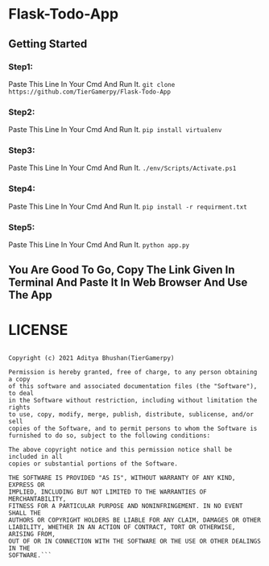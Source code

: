 # Flask-Todo-App
## Getting Started 
### Step1:
Paste This Line In Your Cmd And Run It.
```git clone https://github.com/TierGamerpy/Flask-Todo-App```
### Step2:
Paste This Line In Your Cmd And Run It.
```pip install virtualenv```
### Step3:
Paste This Line In Your Cmd And Run It.
```./env/Scripts/Activate.ps1```
### Step4:
Paste This Line In Your Cmd And Run It.
```pip install -r requirment.txt```
### Step5:
Paste This Line In Your Cmd And Run It.
```python app.py```
## You Are Good To Go, Copy The Link Given In Terminal And Paste It In Web Browser And Use The App
# LICENSE
```MIT License

Copyright (c) 2021 Aditya Bhushan(TierGamerpy)

Permission is hereby granted, free of charge, to any person obtaining a copy
of this software and associated documentation files (the "Software"), to deal
in the Software without restriction, including without limitation the rights
to use, copy, modify, merge, publish, distribute, sublicense, and/or sell
copies of the Software, and to permit persons to whom the Software is
furnished to do so, subject to the following conditions:

The above copyright notice and this permission notice shall be included in all
copies or substantial portions of the Software.

THE SOFTWARE IS PROVIDED "AS IS", WITHOUT WARRANTY OF ANY KIND, EXPRESS OR
IMPLIED, INCLUDING BUT NOT LIMITED TO THE WARRANTIES OF MERCHANTABILITY,
FITNESS FOR A PARTICULAR PURPOSE AND NONINFRINGEMENT. IN NO EVENT SHALL THE
AUTHORS OR COPYRIGHT HOLDERS BE LIABLE FOR ANY CLAIM, DAMAGES OR OTHER
LIABILITY, WHETHER IN AN ACTION OF CONTRACT, TORT OR OTHERWISE, ARISING FROM,
OUT OF OR IN CONNECTION WITH THE SOFTWARE OR THE USE OR OTHER DEALINGS IN THE
SOFTWARE.```
